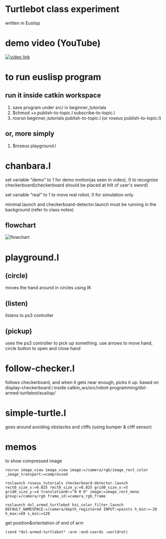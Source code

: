 # Turtlebot class experiment
written in Euslisp
# demo video (YouTube)
[![video link](https://github.com/Yasu31/Turtlebot-Enshu/image.png)](https://www.youtube.com/watch?v=OJsFJWH9d7A)
# to run euslisp program
## run it inside catkin workspace
1. save program under src/ in beginner_tutorials
1. $chmod +x publish-to-topic.l subscribe-to-topic.l
1. rosrun beginner_tutorials publish-to-topic.l (or roseus publish-to-topic.l)
## or, more simply
1. $roseus playground.l

# chanbara.l
set variable "demo" to 1 for demo motion(as seen in video), 0 to recognize checkerboard(checkerboard should be placed at hilt of user's sword)

set variable "real" to 1 to move real robot, 0 for simulation only

minimal.launch and checkerboard-detector.launch must be running in the background (refer to class notes)

## flowchart
![flowchart](https://github.com/Yasu31/Turtlebot-Enshu/chanbara.png)
# playground.l
## (circle)
moves the hand around in circles using IK
## (listen)
listens to ps3 controller
## (pickup)
uses the ps3 controller to pick up something.
use arrows to move hand, circle button to open and close hand

# follow-checker.l
follows checkerboard, and when it gets near enough, picks it up.
based on display-checkerboard.l inside catkin_ws/src/robot-programming/dxl-armed-turtlebot/euslisp/

# simple-turtle.l
goes around avoiding obstacles and cliffs (using bumper & cliff sensor)
# memos
to show compressed image
```
rosrun image_view image_view image:=/camera/rgb/image_rect_color _image_transport:=compressed

roslaunch roseus_tutorials checkerboard-detector.launch rect0_size_x:=0.025 rect0_size_y:=0.025 grid0_size_x:=5 grid0_size_y:=4 translation0:="0 0 0" image:=image_rect_mono group:=/camera/rgb frame_id:=camera_rgb_frame

roslaunch dxl_armed_turtlebot hsi_color_filter.launch DEFAULT_NAMESPACE:=/camera/depth_registered INPUT:=points h_min:=-20 h_max:=50 s_min:=120
```

get position&orientation of end of arm
```lisp
(send *dxl-armed-turtlebot* :arm :end-coords :worldrot)
```
